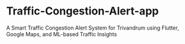 # Traffic-Congestion-Alert-app
A Smart Traffic Congestion Alert System for Trivandrum using Flutter, Google Maps, and ML-based Traffic Insights
